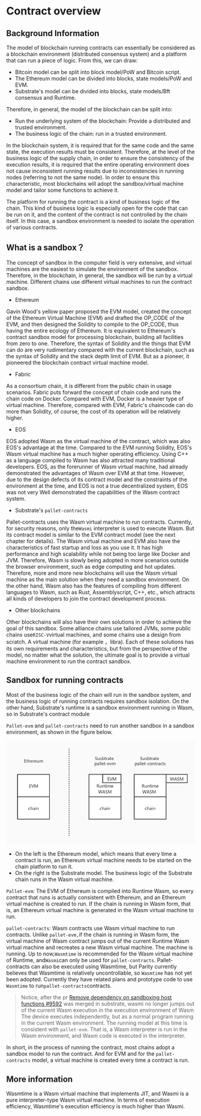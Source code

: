 # Contract overview

## Background Information

The model of blockchain running contracts can essentially be considered as a blockchain environment (distributed consensus system) and a platform that can run a piece of logic. From this, we can draw:

* Bitcoin model can be split into block model/PoW and Bitcoin script.
* The Ethereum model can be divided into blocks, state models/PoW and EVM.
* Substrate's model can be divided into blocks, state models/Bft consensus and Runtime.

Therefore, in general, the model of the blockchain can be split into:

* Run the underlying system of the blockchain: Provide a distributed and trusted environment.
* The business logic of the chain: run in a trusted environment.

In the blockchain system, it is required that for the same code and the same state, the execution results must be consistent. Therefore, at the level of the business logic of the supply chain, in order to ensure the consistency of the execution results, it is required that the entire operating environment does not cause inconsistent running results due to inconsistencies in running nodes (referring to not the same node). In order to ensure this characteristic, most blockchains will adopt the sandbox/virtual machine model and tailor some functions to achieve it.

The platform for running the contract is a kind of business logic of the chain. This kind of business logic is especially open for the code that can be run on it, and the content of the contract is not controlled by the chain itself. In this case, a sandbox environment is needed to isolate the operation of various contracts.

## What is a sandbox？

The concept of sandbox in the computer field is very extensive, and virtual machines are the easiest to simulate the environment of the sandbox. Therefore, in the blockchain, in general, the sandbox will be run by a virtual machine. Different chains use different virtual machines to run the contract sandbox.

* Ethereum

Gavin Wood's yellow paper proposed the EVM model, created the concept of the Ethereum Virtual Machine (EVM) and drafted the OP_CODE of the EVM, and then designed the Solidity to compile to the OP_CODE, thus having the entire ecology of Ethereum. It is equivalent to Ethereum's contract sandbox model for processing blockchain, building all facilities from zero to one. Therefore, the syntax of Solidity and the things that EVM can do are very rudimentary compared with the current blockchain, such as the syntax of Solidity and the stack depth limit of EVM. But as a pioneer, it pioneered the blockchain contract virtual machine model.

* Fabric

As a consortium chain, it is different from the public chain in usage scenarios. Fabric puts forward the concept of chain code and runs the chain code on Docker. Compared with EVM, Docker is a heavier type of virtual machine. Therefore, compared with EVM, Fabric's chaincode can do more than Solidity, of course, the cost of its operation will be relatively higher.

* EOS

EOS adopted Wasm as the virtual machine of the contract, which was also EOS's advantage at the time. Compared to the EVM running Solidity, EOS's Wasm virtual machine has a much higher operating efficiency. Using C++ as a language compiled to Wasm has also attracted many traditional developers. EOS, as the forerunner of Wasm virtual machine, had already demonstrated the advantages of Wasm over EVM at that time. However, due to the design defects of its contract model and the constraints of the environment at the time, and EOS is not a true decentralized system, EOS was not very Well demonstrated the capabilities of the Wasm contract system.

* Substrate's `pallet-contracts`

Pallet-contracts uses the Wasm virtual machine to run contracts. Currently, for security reasons, only the`Wasmi` interpreter is used to execute Wasm. But its contract model is similar to the EVM contract model (see the next chapter for details). The Wasm virtual machine and EVM also have the characteristics of fast startup and loss as you use it. It has high performance and high scalability while not being too large like Docker and JVM. Therefore, Wasm is slowly being adopted in more scenarios outside the browser environment, such as edge computing and hot updates. Therefore, more and more new blockchains will use the Wasm virtual machine as the main solution when they need a sandbox environment. On the other hand, Wasm also has the features of compiling from different languages to Wasm, such as Rust, Assemblyscript, C++, etc., which attracts all kinds of developers to join the contract development process.

* Other blockchains

Other blockchains will also have their own solutions in order to achieve the goal of this sandbox. Some alliance chains use tailored JVMs, some public chains use`RISC-V`virtual machines, and some chains use a design from scratch. A virtual machine (for example ，libra). Each of these solutions has its own requirements and characteristics, but from the perspective of the model, no matter what the solution, the ultimate goal is to provide a virtual machine environment to run the contract sandbox.

## Sandbox for running contracts

Most of the business logic of the chain will run in the sandbox system, and the business logic of running contracts requires sandbox isolation. On the other hand, Substrate's runtime is a sandbox environment running in Wasm, so in Substrate's contract module

`Pallet-evm` and `pallet-contracts` need to run another sandbox in a sandbox environment, as shown in the figure below.

![](./imgs/overview_module.jpg)


* On the left is the Ethereum model, which means that every time a contract is run, an Ethereum virtual machine needs to be started on the chain platform to run it.
* On the right is the Substrate model. The business logic of the Substrate chain runs in the Wasm virtual machine.

`Pallet-evm`: The EVM of Ethereum is compiled into Runtime Wasm, so every contract that runs is actually consistent with Ethereum, and an Ethereum virtual machine is created to run. If the chain is running in Wasm form, that is, an Ethereum virtual machine is generated in the Wasm virtual machine to run.

`pallet-contracts`: Wasm contracts use Wasm virtual machine to run contracts. Unlike `pallet-evm,`if the chain is running in Wasm form, the virtual machine of Wasm contract jumps out of the current Runtime Wasm virtual machine and recreates a new Wasm virtual machine. The machine is running. Up to now,`Wasmtime` is recommended for the Wasm virtual machine of Runtime, and`Wasmi`can only be used for `pallet-contracts`. Pallet-contracts can also be executed using Wasmtime, but Parity currently believes that Wasmtime is relatively uncontrollable, so `Wasmtime` has not yet been adopted. Currently they have related plans and prototype code to use `Wasmtime` to run`pallet-contracts`contracts.

> Notice, after the pr [Remove dependency on sandboxing host functions #9592](https://github.com/paritytech/substrate/pull/9592) was merged in substrate, wasmi no longer jumps out of the current Wasm execution in the execution environment of Wasm The device executes independently, but as a normal program running in the current Wasm environment. The running model at this time is consistent with `pallet-evm`. That is, a Wasm interpreter is run in the Wasm environment, and Wasm code is executed in the interpreter.

In short, in the process of running the contract, most chains adopt a sandbox model to run the contract. And for EVM and for the `pallet-contracts` model, a virtual machine is created every time a contract is run.

## More information

Wasmtime is a Wasm virtual machine that implements JIT, and Wasmi is a pure interpreter-type Wasm virtual machine. In terms of execution efficiency, Wasmtime's execution efficiency is much higher than Wasmi.



